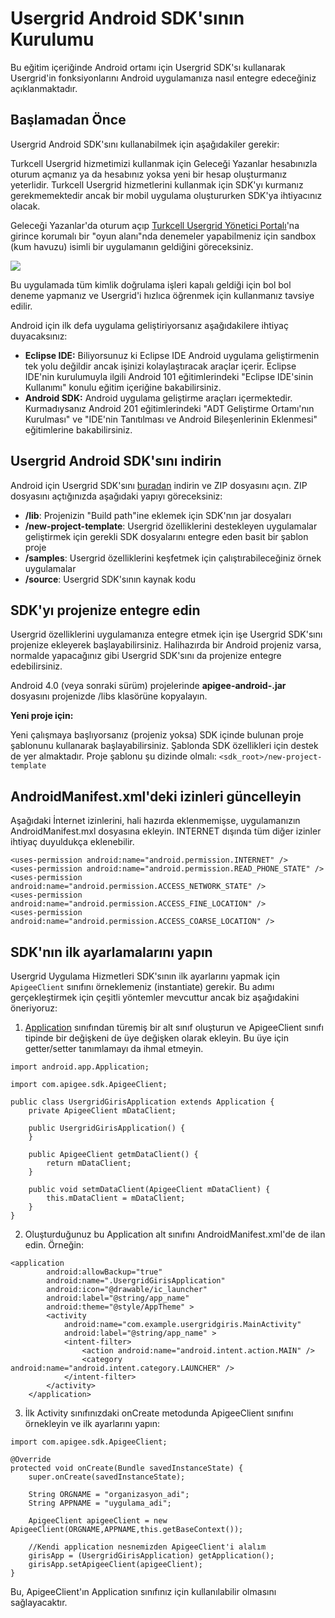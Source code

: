 # Usergrid Android SDK'sının Kurulumu
Bu eğitim içeriğinde Android ortamı için Usergrid SDK'sı kullanarak Usergrid'in fonksiyonlarını Android uygulamanıza nasıl entegre edeceğiniz açıklanmaktadır.

## Başlamadan Önce
Usergrid Android SDK'sını kullanabilmek için aşağıdakiler gerekir:

Turkcell Usergrid hizmetimizi kullanmak için Geleceği Yazanlar hesabınızla oturum açmanız ya da hesabınız yoksa yeni bir hesap oluşturmanız yeterlidir. Turkcell Usergrid hizmetlerini kullanmak için SDK'yı kurmanız gerekmemektedir ancak bir mobil uygulama oluştururken SDK'ya ihtiyacınız olacak.

Geleceği Yazanlar'da oturum açıp [Turkcell Usergrid Yönetici Portalı](https://mobildb.turkcell.com.tr/portal/)'na girince korumalı bir "oyun alanı"nda denemeler yapabilmeniz için sandbox (kum havuzu) isimli bir uygulamanın geldiğini göreceksiniz. 

![](https://gelecegiyazanlar.turkcell.com.tr/sites/default/files/icerik/sandbox_uygulama.jpg)

Bu uygulamada tüm kimlik doğrulama işleri kapalı geldiği için bol bol deneme yapmanız ve Usergrid'i hızlıca öğrenmek için kullanmanız tavsiye edilir.

Android için ilk defa uygulama geliştiriyorsanız aşağıdakilere ihtiyaç duyacaksınız:
- **Eclipse IDE:** Biliyorsunuz ki Eclipse IDE Android uygulama geliştirmenin tek yolu değildir ancak işinizi kolaylaştıracak araçlar içerir. Eclipse IDE'nin kurulumuyla ilgili Android 101 eğitimlerindeki "Eclipse IDE'sinin Kullanımı" konulu eğitim içeriğine bakabilirsiniz.
- **Android SDK:** Android uygulama geliştirme araçları içermektedir. Kurmadıysanız Android 201 eğitimlerindeki "ADT Geliştirme Ortamı'nın Kurulması" ve "IDE'nin Tanıtılması ve Android Bileşenlerinin Eklenmesi" eğitimlerine bakabilirsiniz.

## Usergrid Android SDK'sını indirin

Android için Usergrid SDK'sını [buradan](http://www.apigee.com/docs/content/android-sdk-redirect) indirin ve ZIP dosyasını açın. ZIP dosyasını açtığınızda aşağıdaki yapıyı göreceksiniz:

- **/lib**: Projenizin "Build path"ine eklemek için SDK'nın jar dosyaları
- **/new-project-template**: Usergrid özelliklerini destekleyen uygulamalar geliştirmek için gerekli SDK dosyalarını entegre eden basit bir şablon proje
- **/samples**: Usergrid özelliklerini keşfetmek için çalıştırabileceğiniz örnek uygulamalar
- **/source**: Usergrid SDK'sının kaynak kodu


## SDK'yı projenize entegre edin

Usergrid özelliklerini uygulamanıza entegre etmek için işe Usergrid SDK'sını projenize ekleyerek başlayabilirsiniz. Halihazırda bir Android projeniz varsa, normalde yapacağınız gibi Usergrid SDK'sını da projenize entegre edebilirsiniz.

Android 4.0 (veya sonraki sürüm) projelerinde **apigee-android-<version>.jar** dosyasını projenizde /libs klasörüne kopyalayın.

**Yeni proje için:**

Yeni çalışmaya başlıyorsanız (projeniz yoksa) SDK içinde bulunan proje şablonunu kullanarak başlayabilirsiniz. Şablonda SDK özellikleri için destek de yer almaktadır. Proje şablonu şu dizinde olmalı: ```<sdk_root>/new-project-template```

## AndroidManifest.xml'deki izinleri güncelleyin
Aşağıdaki İnternet izinlerini, hali hazırda eklenmemişse, uygulamanızın AndroidManifest.mxl dosyasına ekleyin. INTERNET dışında tüm diğer izinler ihtiyaç duyuldukça eklenebilir.

```
<uses-permission android:name="android.permission.INTERNET" />
<uses-permission android:name="android.permission.READ_PHONE_STATE" />
<uses-permission android:name="android.permission.ACCESS_NETWORK_STATE" />
<uses-permission android:name="android.permission.ACCESS_FINE_LOCATION" />
<uses-permission android:name="android.permission.ACCESS_COARSE_LOCATION" />
```

## SDK'nın ilk ayarlamalarını yapın
Usergrid Uygulama Hizmetleri SDK'sının ilk ayarlarını yapmak için ```ApigeeClient``` sınıfını örneklemeniz (instantiate) gerekir. Bu adımı gerçekleştirmek için çeşitli yöntemler mevcuttur ancak biz aşağıdakini öneriyoruz:

1. [Application](developer.android.com/reference/android/app/Application.html) sınıfından türemiş bir alt sınıf oluşturun ve ApigeeClient sınıfı tipinde bir değişkeni de üye değişken olarak ekleyin. Bu üye için getter/setter tanımlamayı da ihmal etmeyin.
```
import android.app.Application;

import com.apigee.sdk.ApigeeClient;

public class UsergridGirisApplication extends Application {
    private ApigeeClient mDataClient;

    public UsergridGirisApplication() {
    }

    public ApigeeClient getmDataClient() {
        return mDataClient;
    }

    public void setmDataClient(ApigeeClient mDataClient) {
        this.mDataClient = mDataClient;
    }
}
```
2. Oluşturduğunuz bu Application alt sınıfını AndroidManifest.xml'de de ilan edin. Örneğin:
```
<application
        android:allowBackup="true"
        android:name=".UsergridGirisApplication"
        android:icon="@drawable/ic_launcher"
        android:label="@string/app_name"
        android:theme="@style/AppTheme" >
        <activity
            android:name="com.example.usergridgiris.MainActivity"
            android:label="@string/app_name" >
            <intent-filter>
                <action android:name="android.intent.action.MAIN" />
                <category android:name="android.intent.category.LAUNCHER" />
            </intent-filter>
        </activity>
    </application>
```
3. İlk Activity sınıfınızdaki onCreate metodunda ApigeeClient sınıfını örnekleyin ve ilk ayarlarını yapın:
```
import com.apigee.sdk.ApigeeClient;

@Override
protected void onCreate(Bundle savedInstanceState) {
    super.onCreate(savedInstanceState);        
    
    String ORGNAME = "organizasyon_adi";
    String APPNAME = "uygulama_adi";
    
    ApigeeClient apigeeClient = new ApigeeClient(ORGNAME,APPNAME,this.getBaseContext());

    //Kendi application nesnemizden ApigeeClient'i alalım
    girisApp = (UsergridGirisApplication) getApplication();
    girisApp.setApigeeClient(apigeeClient);            
}
```
Bu, ApigeeClient'ın Application sınıfınız için kullanılabilir olmasını sağlayacaktır.